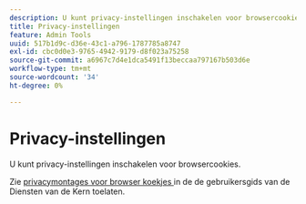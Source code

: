 ```yaml
---
description: U kunt privacy-instellingen inschakelen voor browsercookies.
title: Privacy-instellingen
feature: Admin Tools
uuid: 517b1d9c-d36e-43c1-a796-1787785a8747
exl-id: cbc0d0e3-9765-4942-9179-d8f023a75258
source-git-commit: a6967c7d4e1dca5491f13beccaa797167b503d6e
workflow-type: tm+mt
source-wordcount: '34'
ht-degree: 0%

---
```


# Privacy-instellingen

U kunt privacy-instellingen inschakelen voor browsercookies.

Zie [ privacymontages voor browser koekjes ](https://experienceleague.adobe.com/docs/core-services/interface/ec-cookies/browser-cookie-settings.html) in de de gebruikersgids van de Diensten van de Kern toelaten.
